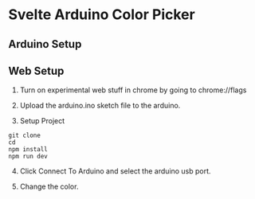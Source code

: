 # Svelte Arduino Color Picker


## Arduino Setup


## Web Setup
1. Turn on experimental web stuff in chrome by going to chrome://flags

2. Upload the arduino.ino sketch file to the arduino.

3. Setup Project

```
git clone
cd 
npm install 
npm run dev
```
4. Click Connect To Arduino and select the arduino usb port.

5. Change the color.
